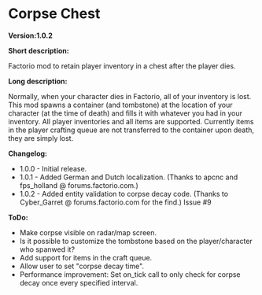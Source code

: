 # Corpse Chest

**Version:1.0.2**

**Short description:**

Factorio mod to retain player inventory in a chest after the player dies.

**Long description:**

Normally, when your character dies in Factorio, all of your inventory is lost. This mod spawns a container (and tombstone) at the location of your character (at the time of death) and fills it with whatever you had in your inventory. All player inventories and all items are supported. Currently items in the player crafting queue are not transferred to the container upon death, they are simply lost.

**Changelog:**
- 1.0.0 - Initial release.
- 1.0.1 - Added German and Dutch localization. (Thanks to apcnc and fps_holland @ forums.factorio.com.)
- 1.0.2 - Added entity validation to corpse decay code. (Thanks to Cyber_Garret @ forums.factorio.com for the find.) Issue #9

**ToDo:**

- Make corpse visible on radar/map screen.
- Is it possible to customize the tombstone based on the player/character who spanwed it?
- Add support for items in the craft queue.
- Allow user to set "corpse decay time".
- Performance improvement: Set on_tick call to only check for corpse decay once every specified interval.
